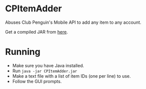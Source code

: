 CPItemAdder
===========

Abuses Club Penguin's Mobile API to add any item to any account.

Get a compiled JAR from [here](https://github.com/widd/CPItemAdder/releases/download/FINAL/CPItemAdder.jar).


Running
===========
* Make sure you have Java installed.
* Run `java -jar CPItemAdder.jar`
* Make a text file with a list of item IDs (one per line) to use.
* Follow the GUI prompts.
